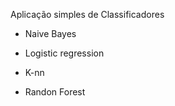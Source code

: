 Aplicação simples de Classificadores

 - Naive Bayes
 
 - Logistic regression
 
 - K-nn
 
 - Randon Forest
